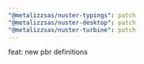 ```yaml
---
"@metalizzsas/nuster-typings": patch
"@metalizzsas/nuster-desktop": patch
"@metalizzsas/nuster-turbine": patch
---
```


feat: new pbr definitions
